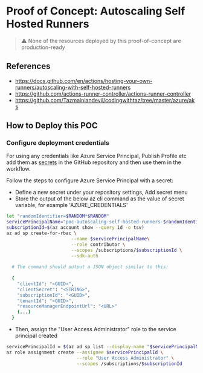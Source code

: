 # Proof of Concept: Autoscaling Self Hosted Runners

> ⚠️ None of the resources deployed by this proof-of-concept are production-ready

## References

- <https://docs.github.com/en/actions/hosting-your-own-runners/autoscaling-with-self-hosted-runners>
- <https://github.com/actions-runner-controller/actions-runner-controller>
- <https://github.com/Tazmainiandevil/codingwithtaz/tree/master/azure/aks>

## How to Deploy this POC

### Configure deployment credentials

For using any credentials like Azure Service Principal, Publish Profile etc add them as [secrets](https://help.github.com/en/articles/virtual-environments-for-github-actions#creating-and-using-secrets-encrypted-variables) in the GitHub repository and then use them in the workflow.

Follow the steps to configure Azure Service Principal with a secret:

- Define a new secret under your repository settings, Add secret menu
- Store the output of the below az cli command as the value of secret variable, for example 'AZURE_CREDENTIALS'

```bash
let "randomIdentifier=$RANDOM*$RANDOM"
servicePrincipalName="poc-autoscaling-self-hosted-runners-$randomIdentifier"
subscriptionId=$(az account show --query id -o tsv)
az ad sp create-for-rbac \
                        --name $servicePrincipalName\
                        --role contributor \
                        --scopes /subscriptions/$subscriptionId \
                        --sdk-auth
                            
  # The command should output a JSON object similar to this:
 
  {
    "clientId": "<GUID>",
    "clientSecret": "<STRING>",
    "subscriptionId": "<GUID>",
    "tenantId": "<GUID>",
    "resourceManagerEndpointUrl": "<URL>"
    (...)
  }
```

- Then, assign the "User Access Administrator" role to the service principal created
  
```bash
servicePrincipalId = $(az ad sp list --display-name "$servicePrincipalName" --query "[].id" -o tsv)
az role assignment create --assignee $servicePrincipalId \
                          --role "User Access Administrator" \
                          --scopes /subscriptions/$subscriptionId
```
